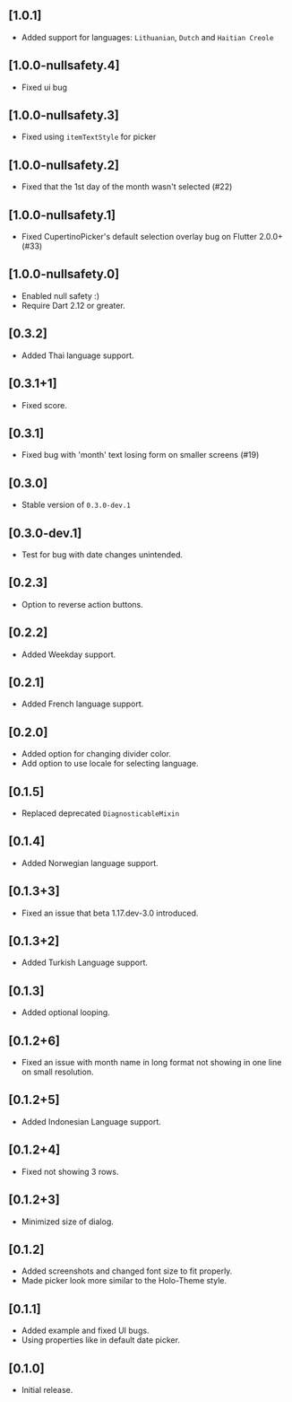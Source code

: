 ## [1.0.1]
* Added support for languages: `Lithuanian`, `Dutch` and `Haitian Creole`

## [1.0.0-nullsafety.4]
* Fixed ui bug

## [1.0.0-nullsafety.3]
* Fixed using `itemTextStyle` for picker

## [1.0.0-nullsafety.2]

* Fixed that the 1st day of the month wasn't selected (#22)

## [1.0.0-nullsafety.1]

* Fixed CupertinoPicker's default selection overlay bug on Flutter 2.0.0+ (#33)

## [1.0.0-nullsafety.0]

* Enabled null safety :)
* Require Dart 2.12 or greater.

## [0.3.2]
* Added Thai language support.

## [0.3.1+1]
* Fixed score. 

## [0.3.1]
* Fixed bug with 'month' text losing form on smaller screens (#19) 

## [0.3.0]
* Stable version of `0.3.0-dev.1` 

## [0.3.0-dev.1]
* Test for bug with date changes unintended.

## [0.2.3]
* Option to reverse action buttons.

## [0.2.2]
* Added Weekday support.

## [0.2.1]
* Added French language support.

## [0.2.0]
* Added option for changing divider color.
* Add option to use locale for selecting language.

## [0.1.5]
* Replaced deprecated `DiagnosticableMixin`

## [0.1.4]
* Added Norwegian language support.

## [0.1.3+3]
* Fixed an issue that beta 1.17.dev-3.0 introduced.

## [0.1.3+2]
* Added Turkish Language support.

## [0.1.3]
* Added optional looping.

## [0.1.2+6]
* Fixed an issue with month name in long format not showing in one line on small resolution.

## [0.1.2+5]
* Added Indonesian Language support.

## [0.1.2+4]
* Fixed not showing 3 rows.

## [0.1.2+3]
* Minimized size of dialog.

## [0.1.2]

* Added screenshots and changed font size to fit properly.
* Made picker look more similar to the Holo-Theme style.

## [0.1.1]

* Added example and fixed UI bugs.
* Using properties like in default date picker.

## [0.1.0]

* Initial release.
